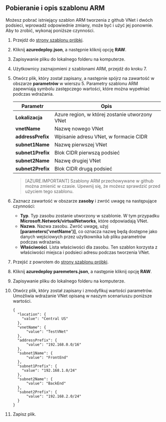 ## <a name="download-and-understand-the-arm-template"></a>Pobieranie i opis szablonu ARM

Możesz pobrać istniejący szablon ARM tworzenia z github VNet i dwóch podsieci, wprowadź odpowiednie zmiany, może być i użyć jej ponownie. Aby to zrobić, wykonaj poniższe czynności.

1. Przejdź do [strony szablonu próbki](https://github.com/Azure/azure-quickstart-templates/tree/master/101-vnet-two-subnets).
2. Kliknij **azuredeploy.json**, a następnie kliknij opcję **RAW**.
3. Zapisywanie pliku do lokalnego folderu na komputerze.
4. Użytkownicy zaznajomieni z szablonami ARM, przejdź do kroku 7.
5. Otwórz plik, który został zapisany, a następnie spójrz na zawartość w obszarze **parametrów** w wierszu 5. Parametry szablonu ARM zapewniają symbolu zastępczego wartości, które można wypełniać podczas wdrażania.

    | Parametr | Opis |
    |---|---|
    | **Lokalizacja** | Azure region, w której zostanie utworzony VNet |
    | **vnetName** | Nazwę nowego VNet |
    | **addressPrefix** | Wpisanie adresu VNet, w formacie CIDR |
    | **subnet1Name** | Nazwę pierwszej VNet |
    | **subnet1Prefix** | Blok CIDR pierwszą podsieć |
    | **subnet2Name** | Nazwę drugiej VNet |
    | **subnet2Prefix** | Blok CIDR drugą podsieć |

    >[AZURE.IMPORTANT] Szablony ARM przechowywane w github można zmienić w czasie. Upewnij się, że możesz sprawdzić przed użyciem tego szablonu.
    
6. Zaznacz zawartość w obszarze **zasoby** i zwróć uwagę na następujące czynności:

    - **Typ**. Typ zasobu zostanie utworzony w szablonie. W tym przypadku **Microsoft.Network/virtualNetworks**, które odpowiadają VNet.
    - **Nazwa**. Nazwa zasobu. Zwróć uwagę, użyj **[parameters('vnetName')]**, co oznacza nazwę będą dostępne jako danych wejściowych przez użytkownika lub pliku parametrów podczas wdrażania.
    - **Właściwości**. Lista właściwości dla zasobu. Ten szablon korzysta z właściwości miejsca i podsieci adresu podczas tworzenia VNet.

7. Przejść z powrotem do [strony szablonu próbki](https://github.com/Azure/azure-quickstart-templates/tree/master/101-vnet-two-subnets).
8. Kliknij **azuredeploy paremeters.json**, a następnie kliknij opcję **RAW**.
9. Zapisywanie pliku do lokalnego folderu na komputerze.
10. Otwórz plik, który został zapisany i zmodyfikuj wartości parametrów. Umożliwia wdrażanie VNet opisaną w naszym scenariuszu poniższe wartości.

        {
          "location": {
            "value": "Central US"
          },
          "vnetName": {
              "value": "TestVNet"
          },
          "addressPrefix": {
              "value": "192.168.0.0/16"
          },
          "subnet1Name": {
              "value": "FrontEnd"
          },
          "subnet1Prefix": {
            "value": "192.168.1.0/24"
          },
          "subnet2Name": {
              "value": "BackEnd"
          },
          "subnet2Prefix": {
              "value": "192.168.2.0/24"
          }
        }

11. Zapisz plik.
  